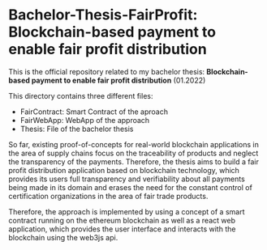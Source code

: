 # Bachelor-Thesis-FairProfit: Blockchain-based payment to enable fair profit distribution

This is the official repository related to my bachelor thesis: **Blockchain-based payment to enable fair profit distribution** (01.2022)

This directory contains three different files:
- FairContract: Smart Contract of the aproach
- FairWebApp: WebApp of the approach
- Thesis: File of the bachelor thesis

So far, existing proof-of-concepts for real-world blockchain applications in the area of
supply chains focus on the traceability of products and neglect the transparency of the
payments. Therefore, the thesis aims to build a fair profit distribution application based
on blockchain technology, which provides its users full transparency and verifiability about
all payments being made in its domain and erases the need for the constant control of
certification organizations in the area of fair trade products.

Therefore, the approach is implemented by using a concept of a smart contract running on the ethereum blockchain as well as a react web application, which provides the user interface and interacts with the blockchain using the web3js api. 
